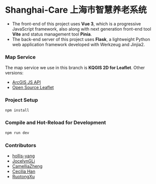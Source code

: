 #  Shanghai-Care 上海市智慧养老系统

- The front-end of this project uses **Vue 3**, which is a progressive JavaScript framework, also along with next generation front-end tool **Vite** and status management tool **Pinia**.
- The back-end server of this project uses **Flask**, a lightweight Python web application framework developed with Werkzeug and Jinjia2.

### Map Service

The map service we use in this branch is **KQGIS 2D for Leaflet**.
Other versions:
- [ArcGIS JS API](https://github.com/hollis-yang/Shanghai-Care/tree/arcgis-js-api)
- [Open Source Leaflet](https://github.com/hollis-yang/Shanghai-Care/tree/leaflet)

### Project Setup

```sh
npm install
```

### Compile and Hot-Reload for Development

```sh
npm run dev
```

### Contributors

- [hollis-yang](https://github.com/hollis-yang)
- [JocelynGLi](https://github.com/JocelynGLi)
- [CamelliaZheng](https://github.com/CamelliaZheng)
- [Cecilia Han](https://github.com/Ceciliahzl)
- [RuotongXu](https://github.com/RuotongXu)
